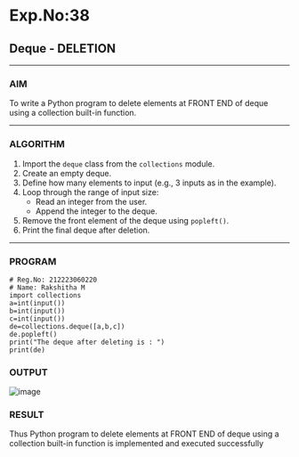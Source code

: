 # Exp.No:38  
## Deque - DELETION

---

### AIM  
To write a Python program to delete elements at FRONT END of deque using a collection built-in function.

---

### ALGORITHM  

1. Import the `deque` class from the `collections` module.  
2. Create an empty deque.  
3. Define how many elements to input (e.g., 3 inputs as in the example).  
4. Loop through the range of input size:  
   - Read an integer from the user.  
   - Append the integer to the deque.  
5. Remove the front element of the deque using `popleft()`.  
6. Print the final deque after deletion.  

---

### PROGRAM  

```
# Reg.No: 212223060220
# Name: Rakshitha M
import collections
a=int(input())
b=int(input())
c=int(input())
de=collections.deque([a,b,c])
de.popleft()
print("The deque after deleting is : ")
print(de)
```

### OUTPUT
![image](https://github.com/user-attachments/assets/31d54eea-61b1-4005-9a81-2fe9c70c157f)


### RESULT
Thus Python program to delete elements at FRONT END of deque using a collection built-in function is implemented and executed successfully
